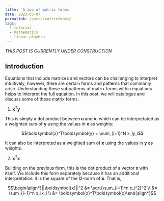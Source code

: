 ```yaml
---
title: 'A zoo of matrix forms'
date: 2023-05-07
permalink: /posts/matrixforms/
tags:
  - tutorial
  - mathematics
  - linear algebra
---
```


_THIS POST IS CURRENTLY UNDER CONSTRUCTION_

Introduction
------------

Equations that include matrices and vectors can be challenging to interpret intuitively; however, there are certain forms and patterns that commonly arise. Understanding these subpatterns of matrix forms within equations helps to interpret the full equation. In this post, we will catalogue and discuss some of these matrix forms.

1. $\boldsymbol{x}^T\boldsymbol{y}$

This is simply a dot product between $\boldsymbol{u}$ and $\boldsymbol{v}$, which can be interpretated as a weighted sum of $\boldsymbol{y}$ using the values in $\boldsymbol{x}$ as weights:

$$\boldsymbol{x}^T\boldsymbol{y} = \sum_{i=1}^N x_iy_i$$

It can also be interpreted as a weighted sum of $\boldsymbol{x}$ using the values in $\boldsymbol{y}$ as weights. 

2. $\boldsymbol{x}^T\boldsymbol{x}$

Building on the previous form, this is the dot product of a vector $\boldsymbol{x}$ with itself. We include this form separately because it has an additional interpretation: it is the square of the l2-norm of $\boldsymbol{x}$. That is,

$$\begin{align*}||\boldsymbol{x}||^2 &= \sqrt{\sum_{i=1}^n x_i^2}^2 \\ &= \sum_{i=1}^n x_ix_i \\ &= \boldsymbol{x}^T\boldsymbol{x}\end{align*}$$


